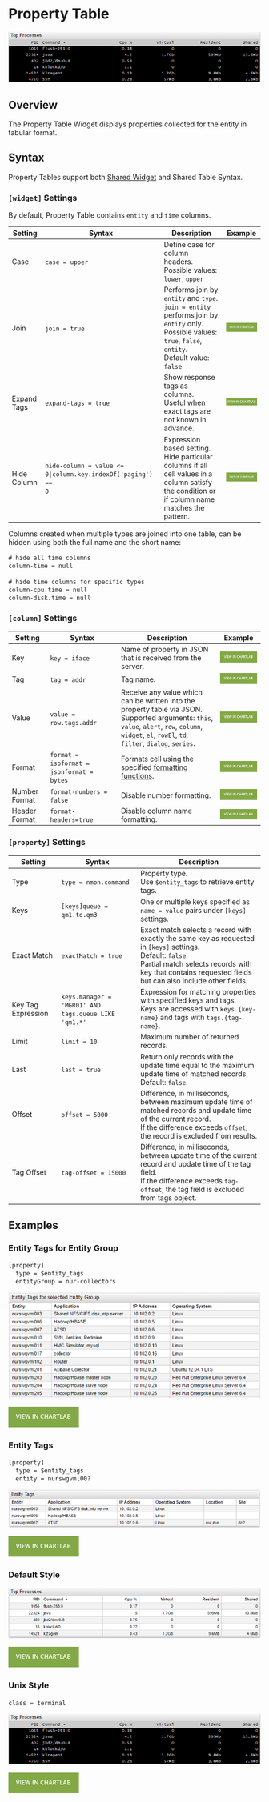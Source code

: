 # Property Table

![](./images/property-widget-2.png)

## Overview

The Property Table Widget displays properties collected for the entity in tabular format.

## Syntax

Property Tables support both [Shared Widget](../shared/README.md) and Shared Table Syntax.

### `[widget]` Settings

By default, Property Table contains `entity` and `time` columns.

Setting|Syntax|Description|Example
--|--|--|--
|Case|`case = upper`|Define case for column headers.<br>Possible values: `lower`, `upper`||
|Join|`join = true`|Performs join by `entity` and `type`.<br>`join = entity` performs join by `entity` only.<br>Possible values: `true`, `false`, `entity`.<br>Default value: `false`|[![](./images/button.png)](https://apps.axibase.com/chartlab/598f44f3/6/)|
|Expand Tags|`expand-tags = true`|Show response tags as columns.<br>Useful when exact tags are not known in advance.|[![](/images/button.png)](https://apps.axibase.com/chartlab/d7470e6c/2/)|
|Hide Column|<code>hide-column = value <= 0&#124;column.key.indexOf('paging') == 0<code>|Expression based setting.<br>Hide particular columns if all cell values in a column satisfy the condition or if column name matches the pattern.|[![](./images/button.png)](https://apps.axibase.com/chartlab/d7470e6c)|

Columns created when multiple types are joined into one table, can be hidden using both the full name and the short name:

```ls
# hide all time columns
column-time = null

# hide time columns for specific types
column-cpu.time = null
column-disk.time = null
```

### `[column]` Settings

Setting|Syntax|Description|Example
--|--|--|--
|Key|`key = iface`|Name of property in JSON that is received from the server.|[![](./images/button.png)](https://apps.axibase.com/chartlab/681f535a/6/)|
|Tag|`tag = addr`|Tag name.|[![](./images/button.png)](https://apps.axibase.com/chartlab/681f535a/7/)|
|Value|`value = row.tags.addr`|Receive any value which can be written into the property table via JSON.<br>Supported arguments: `this`, `value`, `alert`, `row`, `column`, `widget`, `el`, `rowEl`, `td`, `filter`, `dialog`, `series`.|[![](./images/button.png)](https://apps.axibase.com/chartlab/681f535a/8/)|
|Format|`format = isoformat = jsonformat = bytes`|Formats cell using the specified [formatting functions](../../syntax/format-settings.md).|[![](./images/button.png)](https://apps.axibase.com/chartlab/511b2c80/2/)|
|Number Format|`format-numbers = false`|Disable number formatting.|[![](./images/button.png)](https://apps.axibase.com/chartlab/1309a5ab)|
|Header Format|`format-headers=true`|Disable column name formatting.|[![](./images/button.png)](https://apps.axibase.com/chartlab/99717743/3/)|

### `[property]` Settings

Setting|Syntax|Description
--|--|--
|Type|`type = nmon.command`|Property type.<br>Use `$entity_tags` to retrieve entity tags.|
|Keys|`[keys]queue = qm1.to.qm3`|One or multiple keys specified as `name = value` pairs under `[keys]` settings.|
|Exact Match|`exactMatch = true`|Exact match selects a record with exactly the same key as requested in `[keys]` settings.<br>Default: `false`.<br>Partial match selects records with key that contains requested fields but can also include other fields.|
|Key Tag Expression|`keys.manager = 'MGR01' AND tags.queue LIKE 'qm1.*'`|Expression for matching properties with specified keys and tags.<br>Keys are accessed with `keys.{key-name}` and tags with `tags.{tag-name}`.|
|Limit|`limit = 10`|Maximum number of returned records.|
|Last|`last = true`|Return only records with the update time equal to the maximum update time of matched records.<br>Default: `false`.|
|Offset|`offset = 5000`|Difference, in milliseconds, between maximum update time of matched records and update time of the current record.<br>If the difference exceeds `offset`, the record is excluded from results.|
Tag Offset|`tag-offset = 15000`|Difference, in milliseconds, between update time of the current record and update time of the tag field.<br>If the difference exceeds `tag-offset`, the tag field is excluded from tags object.|

## Examples

### Entity Tags for Entity Group

```ls
[property]
  type = $entity_tags
  entityGroup = nur-collectors
```

![](./images/entity-tags-for-group.png)

[![](./images/button.png)](https://apps.axibase.com/chartlab/013e6026/6/)

### Entity Tags

```ls
[property]
  type = $entity_tags
  entity = nurswgvml00?
```

![](./images/entity-tags.png)

[![](./images/button.png)](https://apps.axibase.com/chartlab/013e6026/6/)

### Default Style

![](./images/default.png)

[![](./images/button.png)](https://apps.axibase.com/chartlab/0e9e5ca1)

### Unix Style

```ls
class = terminal
```

![](./images/property-widget-2.png)

[![](./images/button.png)](https://apps.axibase.com/chartlab/0e9e5ca1/2/)
